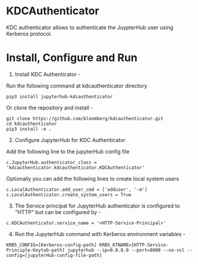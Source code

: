 # KDCAuthenticator

KDC authenticator allows to authenticate the JuypterHub user using Kerberos protocol.

# Install, Configure and Run

1. Install KDC Authenticator -

  Run the following command at kdcauthenticator directory
  ```
  pip3 install jupyterhub-kdcauthenticator
  ```

 Or clone the repository and install -
 ```
 git clone https://github.com/bloomberg/kdcauthenticator.git
 cd kdcauthenticator
 pip3 install -e .
 ```

2. Configure JupyterHub for KDC Authenticator

 Add the following line to the jupyterHub config file
 ```
 c.JupyterHub.authenticator_class = 'kdcauthenticator.kdcauthenticator.KDCAuthenticator'
 ```
 Optionally you can add the following lines to create local system users
 ```
 c.LocalAuthenticator.add_user_cmd = ['adduser', '-m']
 c.LocalAuthenticator.create_system_users = True
 ```

3. The Service principal for JupyterHub authenticator is configured to "HTTP" but can be configured by -

 ```
 c.KDCAuthenticator.service_name = '<HTTP-Service-Principal>'
 ```

4. Run the JupyterHub command with Kerberos environment variables -

 ```
 KRB5_CONFIG=[Kerberos-config-path] KRB5_KTNAME=[HTTP-Service-Principle-Keytab-path] jupyterhub --ip=0.0.0.0 --port=8000 --no-ssl --config=[jupyterHub-config-file-path]
 ```





